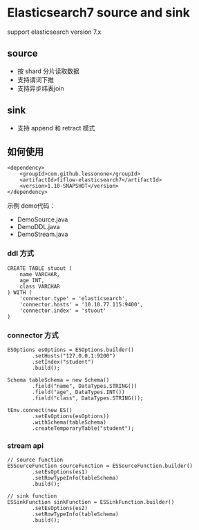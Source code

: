 # Elasticsearch7 source and sink 

support elasticsearch version 7.x 

## source 
- 按 shard 分片读取数据
- 支持谓词下推 
- 支持异步纬表join 

## sink
- 支持 append 和 retract 模式 

## 如何使用 

``` 
<dependency>
    <groupId>com.github.lessonone</groupId>
    <artifactId>fiflow-elasticsearch7</artifactId>
    <version>1.10-SNAPSHOT</version>
</dependency>
```

示例 demo代码：  
-  DemoSource.java 
-  DemoDDL.java 
-  DemoStream.java 


### ddl 方式 
``` 
CREATE TABLE stuout ( 
	name VARCHAR, 
	age INT, 
	class VARCHAR
) WITH ( 
    'connector.type' = 'elasticsearch', 
    'connector.hosts' = '10.10.77.115:9400', 
    'connector.index' = 'stuout' 
)
```

### connector 方式 
``` 
ESOptions esOptions = ESOptions.builder()
        .setHosts("127.0.0.1:9200")
        .setIndex("student")
        .build();

Schema tableSchema = new Schema()
        .field("name", DataTypes.STRING())
        .field("age", DataTypes.INT())
        .field("class", DataTypes.STRING());

tEnv.connect(new ES()
        .setEsOptions(esOptions))
        .withSchema(tableSchema)
        .createTemporaryTable("student");
```

### stream api 
``` 
// source function
ESSourceFunction sourceFunction = ESSourceFunction.builder()
        .setEsOptions(es1)
        .setRowTypeInfo(tableSchema)
        .build();

// sink function
ESSinkFunction sinkFunction = ESSinkFunction.builder()
        .setEsOptions(es2)
        .setRowTypeInfo(tableSchema)
        .build();
```